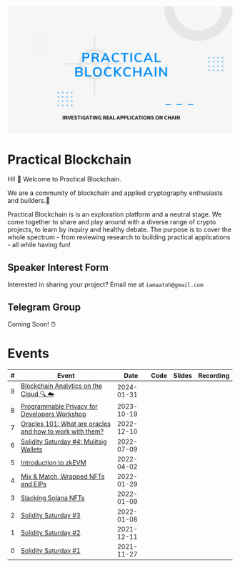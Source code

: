 ![Practical Blockchain Banner](/assets/banner.png)

# Practical Blockchain

Hi! 👋 Welcome to Practical Blockchain.

We are a community of blockchain and applied cryptography enthusiasts and builders.👷

Practical Blockchain is is an exploration platform and a neutral stage. We come together to share and play around with a diverse range of crypto projects, to learn by inquiry and healthy debate. The purpose is to cover the whole spectrum - from reviewing research to building practical applications - all while having fun!

## Speaker Interest Form

Interested in sharing your project? Email me at `iamaatoh@gmail.com`

## Telegram Group

Coming Soon! ⏰

# Events

| #   | Event                                                                                                                     | Date       | Code | Slides | Recording |
| --- | ------------------------------------------------------------------------------------------------------------------------- | ---------- | ---- | ------ | --------- |
| 9   | [Blockchain Analytics on the Cloud 🔍 ☁️](https://www.meetup.com/practical-blockchain/events/298446756/)                  | 2024-01-31 |      |        |
| 8   | [Programmable Privacy for Developers Workshop](https://www.meetup.com/practical-blockchain/events/296418982/)             | 2023-10-19 |      |        |
| 7   | [Oracles 101: What are oracles and how to work with them?](https://www.meetup.com/practical-blockchain/events/289962866/) | 2022-12-10 |      |        |
| 6   | [Solidity Saturday #4: Mulitsig Wallets](https://www.meetup.com/practical-blockchain/events/286734006/)                   | 2022-07-09 |      |        |
| 5   | [Introduction to zkEVM](https://www.meetup.com/practical-blockchain/events/284966322/)                                    | 2022-04-02 |      |        |
| 4   | [Mix & Match, Wrapped NFTs and EIPs](https://www.meetup.com/practical-blockchain/events/283520325/)                       | 2022-01-29 |      |        |
| 3   | [Slacking Solana NFTs](https://www.meetup.com/practical-blockchain/events/283006224/)                                     | 2022-01-09 |      |        |
| 2   | [Solidity Saturday #3](https://www.meetup.com/practical-blockchain/events/283005417/)                                     | 2022-01-08 |      |        |
| 1   | [Solidity Saturday #2](https://www.meetup.com/practical-blockchain/events/282521052/)                                     | 2021-12-11 |      |        |
| 0   | [Solidity Saturday #1](https://www.meetup.com/practical-blockchain/events/282163424/)                                     | 2021-11-27 |      |        |
